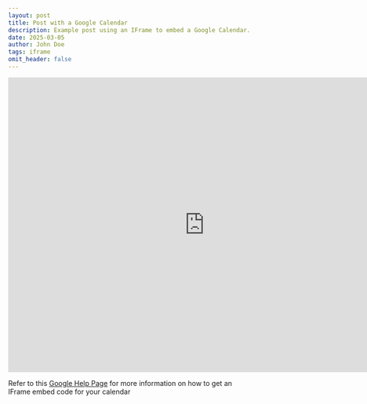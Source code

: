 ```yaml
---
layout: post
title: Post with a Google Calendar
description: Example post using an IFrame to embed a Google Calendar.
date: 2025-03-05
author: John Doe
tags: iframe
omit_header: false
---
```


<iframe src="https://calendar.google.com/calendar/embed?src=en.usa%23holiday%40group.v.calendar.google.com&ctz=America%2FNew_York" style="border: 0" width="800" height="600" frameborder="0" scrolling="no"></iframe>

Refer to this [Google Help Page](https://support.google.com/calendar/answer/41207?hl=en) for more information on how to get an IFrame embed code for your calendar